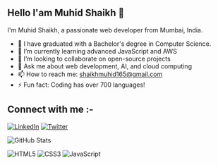 ## Hello I'am Muhid Shaikh 👋



I'm Muhid Shaikh, a passionate web developer from Mumbai, India.

- 🔭 I have graduated with a Bachelor's degree in Computer Science.
- 🌱 I’m currently learning advanced JavaScript and AWS
- 👯 I’m looking to collaborate on open-source projects
- 💬 Ask me about web development, AI, and cloud computing
- 📫 How to reach me: [shaikhmuhid165@gmail.com](mailto:shaikhmuhid165@gmail.com)
- ⚡ Fun fact: Coding has over 700 languages!

## Connect with me :- 
[![LinkedIn](https://img.shields.io/badge/LinkedIn-0077B5?style=flat-square&logo=linkedin&logoColor=white)](https://www.linkedin.com/in/muhid-shaikh-67b987199/)
[![Twitter](https://img.shields.io/badge/Twitter-1DA1F2?style=flat-square&logo=twitter&logoColor=white)](https://twitter.com/shaikh_muhid)


![GitHub Stats](https://github-readme-stats.vercel.app/api?username=muhid165&show_icons=true)

![HTML5](https://img.shields.io/badge/HTML5-E34F26?style=flat-square&logo=html5&logoColor=white)
![CSS3](https://img.shields.io/badge/CSS3-1572B6?style=flat-square&logo=css3&logoColor=white)
![JavaScript](https://img.shields.io/badge/JavaScript-323330?style=flat-square&logo=javascript&logoColor=F7DF1E)







<!--
**muhid165/muhid165** is a ✨ _special_ ✨ repository because its `README.md` (this file) appears on your GitHub profile.

Here are some ideas to get you started:

- 🔭 I’m currently working on ...
- 🌱 I’m currently learning ...
- 👯 I’m looking to collaborate on ...
- 🤔 I’m looking for help with ...
- 💬 Ask me about ...
- 📫 How to reach me: ...
- ⚡ Fun fact: ...
-->
